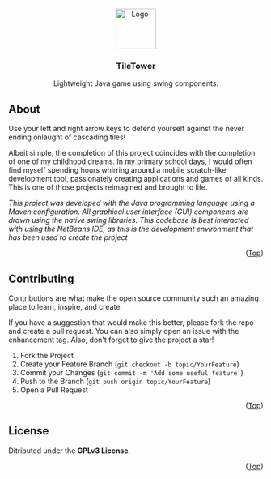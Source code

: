 
<a name="readme-top"></a>

<!-- HEADER -->

<br />
<div align="center">
  <a href="https://github.com/mpiet-za/TileTower">
    <img src="https://avatars.githubusercontent.com/u/63480247?v=4" alt="Logo" width="80" height="80">
  </a>

<h3 align="center">TileTower</h3>

  <p align="center">
    Lightweight Java game using swing components.
  </p>
</div>

<!-- INFORMATION -->

## About

Use your left and right arrow keys to defend yourself against the never ending onlaught of cascading tiles!

Albeit simple, the completion of this project coincides with the completion of one of my childhood dreams. In my primary school days, I would often find
myself spending hours whirring around a mobile scratch-like development tool, passionately creating applications and games of all kinds. This is one of
those projects reimagined and brought to life.

*This project was developed with the Java programming language using a Maven configuration. All graphical user interface (GUI) components are drawn using
the native swing libraries. This codebase is best interacted with using the NetBeans IDE, as this is the development environment that has been used to
create the project*

<p align="right">(<a href="#readme-top">Top</a>)</p>

<!-- CONTRIBUTING -->

## Contributing

Contributions are what make the open source community such an amazing place to learn, inspire, and create.

If you have a suggestion that would make this better, please fork the repo and create a pull request. 
You can also simply open an issue with the enhancement tag.
Also, don't forget to give the project a star!

1. Fork the Project
2. Create your Feature Branch (`git checkout -b topic/YourFeature`)
3. Commit your Changes (`git commit -m 'Add some useful feature'`)
4. Push to the Branch (`git push origin topic/YourFeature`)
5. Open a Pull Request

<p align="right">(<a href="#readme-top">Top</a>)</p>

<!-- LICENSE -->

## License

Ditributed under the **GPLv3 License**.

<p align="right">(<a href="#readme-top">Top</a>)</p>
